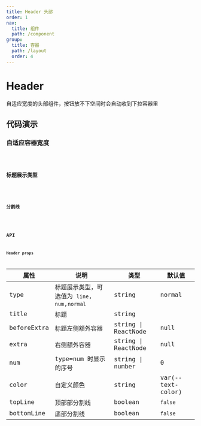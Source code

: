 ```yaml
---
title: Header 头部
order: 1
nav:
  title: 组件
  path: /component
group:
  title: 容器
  path: /layout
  order: 4
---
```


# Header
自适应宽度的头部组件，按钮放不下空间时会自动收到下拉容器里
## 代码演示
### 自适应容器宽度
<code src="./demo/demo1.tsx" />

### 标题展示类型
<code src="./demo/demo2.tsx" />

### 分割线
<code src="./demo/demo3.tsx" />

## API
### Header props
| 属性        | 说明                                          | 类型                | 默认值            |
| ----------- | --------------------------------------------- | ------------------- | ----------------- |
| type        | 标题展示类型，可选值为 `line`, `num`,`normal` | string              | normal              |
| title       | 标题                                          | string              |                   |
| beforeExtra | 标题左侧额外容器                              | string \| ReactNode | null              |
| extra       | 右侧额外容器                                  | string \| ReactNode | null              |
| num         | type=num 时显示的序号                         | string \| number    | 0                 |
| color       | 自定义颜色                                    | string              | var(--text-color) |
| topLine     | 顶部部分割线                                  | boolean             | `false`           |
| bottomLine  | 底部分割线                                    | boolean             | `false`           |